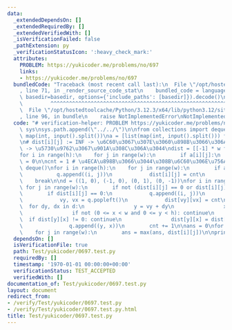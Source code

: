 ```yaml
---
data:
  _extendedDependsOn: []
  _extendedRequiredBy: []
  _extendedVerifiedWith: []
  _isVerificationFailed: false
  _pathExtension: py
  _verificationStatusIcon: ':heavy_check_mark:'
  attributes:
    PROBLEM: https://yukicoder.me/problems/no/697
    links:
    - https://yukicoder.me/problems/no/697
  bundledCode: "Traceback (most recent call last):\n  File \"/opt/hostedtoolcache/Python/3.12.3/x64/lib/python3.12/site-packages/onlinejudge_verify/documentation/build.py\"\
    , line 71, in _render_source_code_stat\n    bundled_code = language.bundle(stat.path,\
    \ basedir=basedir, options={'include_paths': [basedir]}).decode()\n          \
    \         ^^^^^^^^^^^^^^^^^^^^^^^^^^^^^^^^^^^^^^^^^^^^^^^^^^^^^^^^^^^^^^^^^^^^^^^^^^^^^^^^^\n\
    \  File \"/opt/hostedtoolcache/Python/3.12.3/x64/lib/python3.12/site-packages/onlinejudge_verify/languages/python.py\"\
    , line 96, in bundle\n    raise NotImplementedError\nNotImplementedError\n"
  code: "# verification-helper: PROBLEM https://yukicoder.me/problems/no/697\n\nimport\
    \ sys\nsys.path.append(\"../../\")\n\nfrom collections import deque\n\nh, w =\
    \ map(int, input().split())\na = [list(map(int, input().split())) for _ in range(h)]\n\
    \n# dist[i][j] := INF -> \u6C60\u3067\u307E\u3060\u898B\u3066\u306A\u3044, -1\
    \ -> \u5730\u9762\u3067\u901A\u308C\u306A\u3044\ndist = [[-1] * w for _ in range(h)]\n\
    for i in range(h):\n    for j in range(w):\n        if a[i][j]:\n            dist[i][j]\
    \ = 0\n\ncnt = 1 # \u4ECA\u898B\u3066\u3044\u308B\u6C60\u306E\u756A\u53F7\nq =\
    \ deque()\nfor i in range(h):\n    for j in range(w):\n        if a[i][j]:\n \
    \           q.append((i, j))\n            dist[i][j] = cnt\n            break\n\
    \    break\n\nd = ((1, 0), (-1, 0), (0, 1), (0, -1))\nfor i in range(h):\n   \
    \ for j in range(w):\n        if not (dist[i][j] == 0 or dist[i][j] == cnt): continue\n\
    \        if dist[i][j] == 0:\n            q.append((i, j))\n        while q:\n\
    \            vy, vx = q.popleft()\n            dist[vy][vx] = cnt\n          \
    \  for dy, dx in d:\n                y = vy + dy\n                x = vx + dx\n\
    \                if not (0 <= x < w and 0 <= y < h): continue\n              \
    \  if dist[y][x] != 0: continue\n                dist[y][x] = dist[vy][vx]\n \
    \               q.append((y, x))\n        cnt += 1\n\nans = 0\nfor i in range(h):\n\
    \    for j in range(w):\n        ans = max(ans, dist[i][j])\n\nprint(ans)"
  dependsOn: []
  isVerificationFile: true
  path: Test/yukicoder/0697.test.py
  requiredBy: []
  timestamp: '1970-01-01 00:00:00+00:00'
  verificationStatus: TEST_ACCEPTED
  verifiedWith: []
documentation_of: Test/yukicoder/0697.test.py
layout: document
redirect_from:
- /verify/Test/yukicoder/0697.test.py
- /verify/Test/yukicoder/0697.test.py.html
title: Test/yukicoder/0697.test.py
---
```


